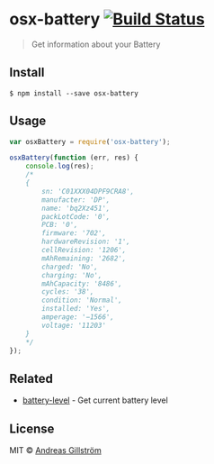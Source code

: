 # osx-battery [![Build Status](https://travis-ci.org/gillstrom/osx-battery.svg?branch=master)](https://travis-ci.org/gillstrom/osx-battery)

> Get information about your Battery


## Install

```
$ npm install --save osx-battery
```


## Usage

```js
var osxBattery = require('osx-battery');

osxBattery(function (err, res) {
	console.log(res);
	/*
	{ 
		sn: 'C01XXX04DPF9CRA8',
		manufacter: 'DP',
		name: 'bq2Xz451',
		packLotCode: '0',
		PCB: '0',
		firmware: '702',
		hardwareRevision: '1',
		cellRevision: '1206',
		mAhRemaining: '2682',
		charged: 'No',
		charging: 'No',
		mAhCapacity: '8486',
		cycles: '38',
		condition: 'Normal',
		installed: 'Yes',
		amperage: '−1566',
		voltage: '11203' 
	}
	*/
});
```


## Related

* [battery-level](https://github.com/gillstrom/battery-level) - Get current battery level


## License

MIT © [Andreas Gillström](http://github.com/gillstrom)
